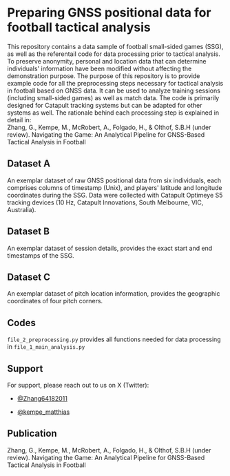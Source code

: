 # Preparing GNSS positional data for football tactical analysis

This repository contains a data sample of football small-sided games (SSG), as well as the referentail code for data processing prior to tactical analysis. To preserve anonymity, personal and location data that can determine individuals' information have been modified without affecting the demonstration purpose. The purpose of this repository is to provide example code for all the preprocessing steps necessary for tactical analysis in football based on GNSS data. It can be used to analyze training sessions (including small-sided games) as well as match data. The code is primarily designed for Catapult tracking systems but can be adapted for other systems as well. The rationale behind each processing step is explained in detail in:<br />
Zhang, G., Kempe, M., McRobert, A., Folgado, H., & Olthof, S.B.H (under review). Navigating the Game: An Analytical Pipeline for GNSS-Based Tactical Analysis in Football   

## Dataset A

An exemplar dataset of raw GNSS positional data from six individuals, each comprises columns of timestamp (Unix), and players' latitude and longitude coordinates during the SSG. Data were collected with Catapult Optimeye
S5 tracking devices (10 Hz, Catapult Innovations, South Melbourne, VIC, Australia).


## Dataset B

An exemplar dataset of session details, provides the exact start and end timestamps of the SSG.

## Dataset C

An exemplar dataset of pitch location information, provides the geographic coordinates of four pitch corners.

## Codes

`file_2_preprocessing.py` provides all functions needed for data processing in `file_1_main_analysis.py`

## Support

For support, please reach out to us on X (Twitter): <br />
- [@Zhang64182011](https://x.com/Zhang64182011) <br />
* [@kempe_matthias](https://x.com/kempe_matthias) <br />

## Publication
Zhang, G., Kempe, M., McRobert, A., Folgado, H., & Olthof, S.B.H (under review). Navigating the Game: An Analytical Pipeline for GNSS-Based Tactical Analysis in Football   
